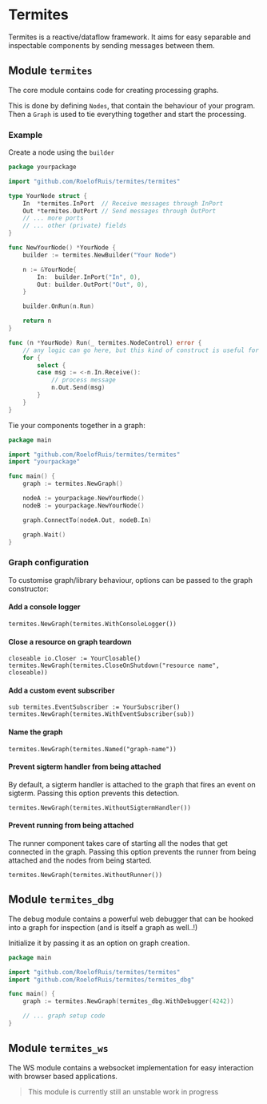 # Termites

Termites is a reactive/dataflow framework. It aims for easy separable and inspectable components by sending messages
between them.

## Module `termites`

The core module contains code for creating processing graphs.

This is done by defining `Nodes`, that contain the behaviour of your program. Then a `Graph` is used to tie everything together and start the processing.

### Example

Create a node using the `builder`

```go
package yourpackage

import "github.com/RoelofRuis/termites/termites"

type YourNode struct {
	In  *termites.InPort  // Receive messages through InPort
	Out *termites.OutPort // Send messages through OutPort
	// ... more ports
	// ... other (private) fields
}

func NewYourNode() *YourNode {
	builder := termites.NewBuilder("Your Node")

	n := &YourNode{
		In:  builder.InPort("In", 0),
		Out: builder.OutPort("Out", 0),
	}

	builder.OnRun(n.Run)

	return n
}

func (n *YourNode) Run(_ termites.NodeControl) error {
	// any logic can go here, but this kind of construct is useful for streaming processing
	for {
		select {
		case msg := <-n.In.Receive():
			// process message
			n.Out.Send(msg)
		}
	}
}
```

Tie your components together in a graph:

```go
package main

import "github.com/RoelofRuis/termites/termites"
import "yourpackage"

func main() {
	graph := termites.NewGraph()

	nodeA := yourpackage.NewYourNode()
	nodeB := yourpackage.NewYourNode()

	graph.ConnectTo(nodeA.Out, nodeB.In)

	graph.Wait()
}
```

### Graph configuration

To customise graph/library behaviour, options can be passed to the graph constructor:

#### Add a console logger
```golang
termites.NewGraph(termites.WithConsoleLogger())
```

#### Close a resource on graph teardown
```golang
closeable io.Closer := YourClosable()
termites.NewGraph(termites.CloseOnShutdown("resource name", closeable))
```

#### Add a custom event subscriber
```golang
sub termites.EventSubscriber := YourSubscriber()
termites.NewGraph(termites.WithEventSubscriber(sub))
```

#### Name the graph
```golang
termites.NewGraph(termites.Named("graph-name"))
```

#### Prevent sigterm handler from being attached
By default, a sigterm handler is attached to the graph that fires an event on sigterm. Passing this option prevents this detection.
```golang
termites.NewGraph(termites.WithoutSigtermHandler())
```

#### Prevent running from being attached
The runner component takes care of starting all the nodes that get connected in the graph. Passing this option prevents the runner from being attached and the nodes from being started.
```golang
termites.NewGraph(termites.WithoutRunner())
```

## Module `termites_dbg`

The debug module contains a powerful web debugger that can be hooked into a graph for inspection (and is itself a graph
as well..!)

Initialize it by passing it as an option on graph creation.

```go
package main

import "github.com/RoelofRuis/termites/termites"
import "github.com/RoelofRuis/termites/termites_dbg"

func main() {
	graph := termites.NewGraph(termites_dbg.WithDebugger(4242))

	// ... graph setup code
}
```

## Module `termites_ws`

The WS module contains a websocket implementation for easy interaction with browser based applications.

> This module is currently still an unstable work in progress
